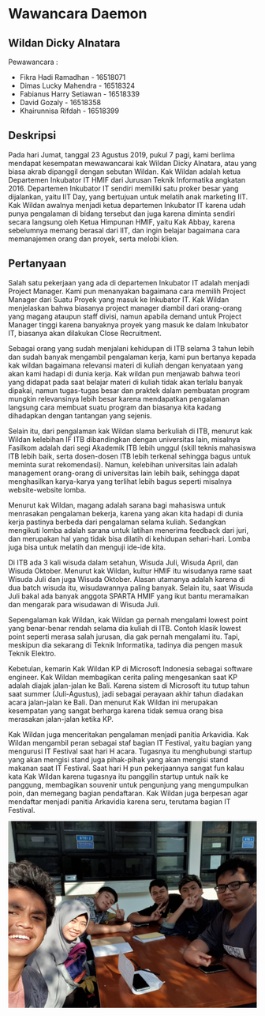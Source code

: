 # Wawancara Daemon

## Wildan Dicky Alnatara

Pewawancara :

- Fikra Hadi Ramadhan - 16518071
- Dimas Lucky Mahendra - 16518324
- Fabianus Harry Setiawan - 16518339
- David Gozaly - 16518358
- Khairunnisa Rifdah - 16518399

## Deskripsi

Pada hari Jumat, tanggal 23 Agustus 2019, pukul 7 pagi, kami berlima mendapat kesempatan mewawancarai kak Wildan Dicky Alnatara, atau yang biasa akrab dipanggil dengan sebutan Wildan. Kak Wildan adalah ketua Departemen Inkubator IT HMIF dari Jurusan Teknik Informatika angkatan 2016. Departemen Inkubator IT sendiri memiliki satu proker besar yang dijalankan, yaitu IIT Day, yang bertujuan untuk melatih anak marketing IIT. Kak Wildan awalnya menjadi ketua departemen Inkubator IT karena udah punya pengalaman di bidang tersebut dan juga karena diminta sendiri secara langsung oleh Ketua Himpunan HMIF, yaitu Kak Abbay, karena sebelumnya memang berasal dari IIT, dan ingin belajar bagaimana cara memanajemen orang dan proyek, serta melobi klien.

## Pertanyaan

Salah satu pekerjaan yang ada di departemen Inkubator IT adalah menjadi Project Manager. Kami pun menanyakan bagaimana cara memilih Project Manager dari Suatu Proyek yang masuk ke Inkubator IT. Kak Wildan menjelaskan bahwa biasanya project manager diambil dari orang-orang yang magang ataupun staff divisi, namun apabila demand untuk Project Manager tinggi karena banyaknya proyek yang masuk ke dalam Inkubator IT, biasanya akan dilakukan Close Recruitment.

Sebagai orang yang sudah menjalani kehidupan di ITB selama 3 tahun lebih dan sudah banyak mengambil pengalaman kerja, kami pun bertanya kepada kak wildan bagaimana relevansi materi di kuliah dengan kenyataan yang akan kami hadapi di dunia kerja. Kak wildan pun menjawab bahwa teori yang didapat pada saat belajar materi di kuliah tidak akan terlalu banyak dipakai, namun tugas-tugas besar dan praktek dalam pembuatan program mungkin relevansinya lebih besar karena mendapatkan pengalaman langsung cara membuat suatu program dan biasanya kita kadang dihadapkan dengan tantangan yang sejenis.

Selain itu, dari pengalaman kak Wildan slama berkuliah di ITB, menurut kak Wildan kelebihan IF ITB dibandingkan dengan universitas lain, misalnya Fasilkom adalah dari segi Akademik ITB lebih unggul (skill teknis mahasiswa ITB lebih baik, serta dosen-dosen ITB lebih terkenal sehingga bagus untuk meminta surat rekomendasi). Namun, kelebihan universitas lain adalah management orang-orang di universitas lain lebih baik, sehingga dapat menghasilkan karya-karya yang terlihat lebih bagus seperti misalnya website-website lomba.

Menurut kak Wildan, magang adalah sarana bagi mahasiswa untuk menrasakan pengalaman bekerja, karena yang akan kita hadapi di dunia kerja pastinya berbeda dari pengalaman selama kuliah. Sedangkan mengikuti lomba adalah sarana untuk latihan menerima feedback dari juri, dan merupakan hal yang tidak bisa dilatih di kehidupan sehari-hari. Lomba juga bisa untuk melatih dan menguji ide-ide kita. 

Di ITB ada 3 kali wisuda dalam setahun, Wisuda Juli, Wisuda April, dan Wisuda Oktober. Menurut kak Wildan, kultur HMIF itu wisudanya rame saat Wisuda Juli dan juga Wisuda Oktober. Alasan utamanya adalah karena di dua batch wisuda itu, wisudawannya paling banyak. Selain itu, saat Wisuda Juli bakal ada banyak anggota SPARTA HMIF yang ikut bantu meramaikan dan mengarak para wisudawan di Wisuda Juli.

Sepengalaman kak Wildan, kak Wildan ga pernah mengalami lowest point yang benar-benar rendah selama dia kuliah di ITB. Contoh klasik lowest point seperti merasa salah jurusan, dia gak pernah mengalami itu. Tapi, meskipun dia sekarang di Teknik Informatika, tadinya dia pengen masuk Teknik Elektro. 

Kebetulan, kemarin Kak Wildan KP di Microsoft Indonesia sebagai software engineer. Kak Wildan membagikan cerita paling mengesankan saat KP adalah diajak jalan-jalan ke Bali. Karena sistem di Microsoft itu tutup tahun saat summer (Juli-Agustus), jadi sebagai perayaan akhir tahun diadakan acara jalan-jalan ke Bali. Dan menurut Kak Wildan ini merupakan kesempatan yang sangat berharga karena tidak semua orang bisa merasakan jalan-jalan ketika KP. 

Kak Wildan juga menceritakan pengalaman menjadi panitia Arkavidia. Kak Wildan mengambil peran sebagai staf bagian IT Festival, yaitu bagian yang mengurusi IT Festival saat hari H acara. Tugasnya itu menghubungi startup yang akan mengisi stand juga pihak-pihak yang akan mengisi stand makanan saat IT Festival. Saat hari H pun pekerjaannya sangat fun kalau kata Kak Wildan karena tugasnya itu panggilin startup untuk naik ke panggung, membagikan souvenir untuk pengunjung yang mengumpulkan poin, dan memegang bagian pendaftaran. Kak Wildan juga berpesan agar mendaftar menjadi panitia Arkavidia karena seru, terutama bagian IT Festival.

![foto](./16518071-16518324-16518339-16518358-16518399.jpg)
